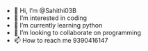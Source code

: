 - 👋 Hi, I’m @Sahithi03B
- 👀 I’m interested in coding
- 🌱 I’m currently learning python
- 💞️ I’m looking to collaborate on programming 
- 📫 How to reach me 9390416147

<!---
Sahithi03B/Sahithi03B is a ✨ special ✨ repository because its `README.md` (this file) appears on your GitHub profile.
You can click the Preview link to take a look at your changes.
--->
